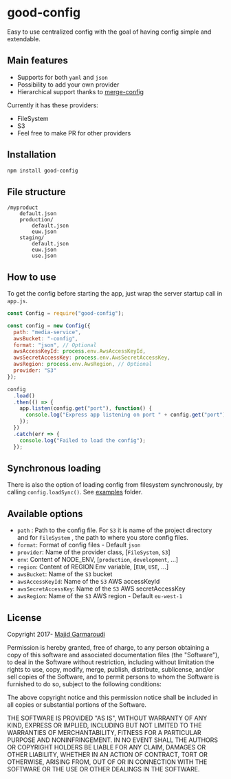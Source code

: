 # good-config

Easy to use centralized config with the goal of having config simple and extendable.

## Main features

- Supports for both `yaml` and `json`
- Possibility to add your own provider
- Hierarchical support thanks to [merge-config](https://github.com/telefonica/node-merge-config)

Currently it has these providers:

- FileSystem
- S3
- Feel free to make PR for other providers

## Installation

```bash
npm install good-config
```

## File structure

```
/myproduct
    default.json
    production/
        default.json
        euw.json
    staging/
        default.json
        euw.json
        use.json
```

## How to use

To get the config before starting the app, just wrap the server startup call in `app.js`.

```js
const Config = require("good-config");

const config = new Config({
  path: "media-service",
  awsBucket: "-config",
  format: "json", // Optional
  awsAccessKeyId: process.env.AwsAccessKeyId,
  awsSecretAccessKey: process.env.AwsSecretAccessKey,
  awsRegion: process.env.AwsRegion, // Optional
  provider: "S3"
});

config
  .load()
  .then(() => {
    app.listen(config.get("port"), function() {
      console.log("Express app listening on port " + config.get("port"));
    });
  })
  .catch(err => {
    console.log("Failed to load the config");
  });
```

## Synchronous loading

There is also the option of loading config from filesystem synchronously, by calling `config.loadSync()`. See [examples](/examples) folder.

## Available options

- `path` : Path to the config file. For `S3` it is name of the project directory and for `FileSystem` , the path to where you store config files.
- `format`: Format of config files - Default `json`
- `provider`: Name of the provider class, [`FileSystem`, `S3`]
- `env`: Content of NODE_ENV, [`production`, `development`, ...]
- `region`: Content of REGION Env variable, [`EUW`, `USE`, ...]
- `awsBucket`: Name of the `S3` bucket
- `awsAccessKeyId`: Name of the `S3` AWS accessKeyId
- `awsSecretAccessKey`: Name of the `S3` AWS secretAccessKey
- `awsRegion`: Name of the `S3` AWS region - Default `eu-west-1`

## License

Copyright 2017- [Majid Garmaroudi](garmaroudi.com)

Permission is hereby granted, free of charge, to any person obtaining a copy of this software and associated documentation files (the "Software"), to deal in the Software without restriction, including without limitation the rights to use, copy, modify, merge, publish, distribute, sublicense, and/or sell copies of the Software, and to permit persons to whom the Software is furnished to do so, subject to the following conditions:

The above copyright notice and this permission notice shall be included in all copies or substantial portions of the Software.

THE SOFTWARE IS PROVIDED "AS IS", WITHOUT WARRANTY OF ANY KIND, EXPRESS OR IMPLIED, INCLUDING BUT NOT LIMITED TO THE WARRANTIES OF MERCHANTABILITY, FITNESS FOR A PARTICULAR PURPOSE AND NONINFRINGEMENT. IN NO EVENT SHALL THE AUTHORS OR COPYRIGHT HOLDERS BE LIABLE FOR ANY CLAIM, DAMAGES OR OTHER LIABILITY, WHETHER IN AN ACTION OF CONTRACT, TORT OR OTHERWISE, ARISING FROM, OUT OF OR IN CONNECTION WITH THE SOFTWARE OR THE USE OR OTHER DEALINGS IN THE SOFTWARE.
